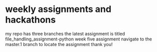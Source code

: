 # weekly assignments and hackathons
my repo has three branches 
the latest assignment is titled file_handling_assignment-python week five assignment
navigate to the master.1 branch to locate the assignment
thank you!
